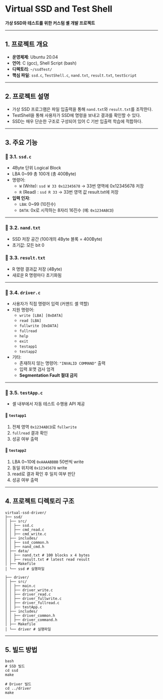 # Virtual SSD and Test Shell

**가상 SSD와 테스트를 위한 커스텀 셸 개발 프로젝트**

---

## 1. 프로젝트 개요

- **운영체제**: Ubuntu 20.04  
- **언어**: C (gcc), Shell Script (bash)  
- **디렉토리**: `~/ssdTest/`  
- **핵심 파일**: `ssd.c`, `TestShell.c`, `nand.txt`, `result.txt`, `testScript`

---

## 2. 프로젝트 설명

- 가상 SSD 프로그램은 파일 입출력을 통해 `nand.txt`와 `result.txt`를 조작한다.
- TestShell을 통해 사용자가 SSD에 명령을 보내고 결과를 확인할 수 있다.
- SSD는 매우 단순한 구조로 구성되어 있어 C 기반 입출력 학습에 적합하다.

---

## 3. 주요 기능

### 🔹 3.1. `ssd.c`

- 4Byte 단위 Logical Block
- LBA 0~99 총 100개 (총 400Byte)
- 명령어:
  - `W` (Write): `ssd W 33 0x12345678` → 33번 영역에 0x12345678 저장
  - `R` (Read) : `ssd R 33` → 33번 영역 값 result.txt에 저장
- **입력 인자**:  
  - `LBA`: 0~99 (10진수)  
  - `DATA`: 0x로 시작하는 8자리 16진수 (예: `0x1234ABCD`)

---

### 🔹 3.2. `nand.txt`

- SSD 저장 공간 (100개의 4Byte 블록 = 400Byte)
- 초기값: 모든 bit 0

### 🔹 3.3. `result.txt`

- R 명령 결과값 저장 (4Byte)
- 새로운 R 명령마다 초기화됨

---

### 🔹 3.4. `driver.c`

- 사용자가 직접 명령어 입력 (커맨드 셸 역할)
- 지원 명령어:
  - `write [LBA] [0xDATA]`  
  - `read [LBA]`
  - `fullwrite [0xDATA]`
  - `fullread`
  - `help`
  - `exit`
  - `testapp1`
  - `testapp2`
- 기타:
  - 존재하지 않는 명령어: `"INVALID COMMAND"` 출력
  - 입력 포맷 검사 엄격
  - **Segmentation Fault 절대 금지**

---

### 🔹 3.5. `testApp.c`

- 셸 내부에서 자동 테스트 수행용 API 제공

#### 📌 `testapp1`

1. 전체 영역 `0x1234ABCD`로 `fullwrite`  
2. `fullread` 결과 확인  
3. 성공 여부 출력

#### 📌 `testapp2`

1. LBA 0~10에 `0xAAAABBBB` 50번씩 write  
2. 동일 위치에 `0x12345678` write  
3. read로 결과 확인 후 일치 여부 판단  
4. 성공 여부 출력

---

## 4. 프로젝트 디렉토리 구조
```
virtual-ssd-driver/
├── ssd/
│ ├── src/
│ │ ├── ssd.c
│ │ ├── cmd_read.c
│ │ ├── cmd_write.c
│ ├── includes/
│ │ ├── ssd_common.h
│ │ ├── nand_cmd.h
│ ├── data/
│ │ ├── nand.txt # 100 blocks x 4 bytes
│ │ ├── result.txt # latest read result
│ ├── Makefile
│ └── ssd # 실행파일

├── driver/
│ ├── src/
│ │ ├── main.c
│ │ ├── driver_write.c
│ │ ├── driver_read.c
│ │ ├── driver_fullwrite.c
│ │ ├── driver_fullread.c
│ │ ├── testApp.c
│ ├── includes/
│ │ ├── driver_common.h
│ │ ├── driver_command.h
│ ├── Makefile
│ └── driver # 실행파일
```

---

## 5. 빌드 방법

```
bash
# SSD 빌드
cd ssd
make

# Driver 빌드
cd ../driver
make
```
